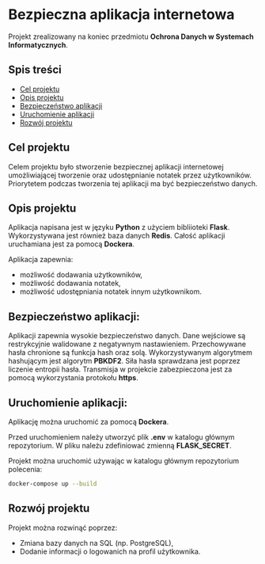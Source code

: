 # Bezpieczna aplikacja internetowa

Projekt zrealizowany na koniec przedmiotu **Ochrona Danych w Systemach Informatycznych**.

## Spis treści

- [Cel projektu](#cel-projektu)
- [Opis projektu](#opis-projektu)
- [Bezpieczeństwo aplikacji](#bezpieczestwo-aplikacji)
- [Uruchomienie aplikacji](#uruchomienie-aplikacji)
- [Rozwój projektu](#rozwj-projektu)

## Cel projektu

Celem projektu było stworzenie bezpiecznej aplikacji internetowej umożliwiającej tworzenie oraz udostępnianie notatek przez użytkowników. Priorytetem podczas tworzenia tej aplikacji ma być bezpieczeństwo danych.

## Opis projektu

Aplikacja napisana jest w języku **Python** z użyciem bibliioteki **Flask**. Wykorzystywana jest również baza danych **Redis**. Całość aplikacji uruchamiana jest za pomocą **Dockera**.

Aplikacja zapewnia:
+ możliwość dodawania użytkowników,
+ możliwość dodawania notatek,
+ możliwość udostępniania notatek innym użytkownikom.

## Bezpieczeństwo aplikacji:

Aplikacji zapewnia wysokie bezpieczeństwo danych. Dane wejściowe są restrykcyjnie walidowane z negatywnym nastawieniem. Przechowywane hasła chronione są funkcja hash oraz solą. Wykorzystywanym algorytmem hashującym jest algorytm **PBKDF2**. Siła hasła sprawdzana jest poprzez liczenie entropii hasła. Transmisja w projekcie zabezpieczona jest za pomocą wykorzystania protokołu **https**.

## Uruchomienie aplikacji:

Aplikację można uruchomić za pomocą **Dockera**.

Przed uruchomieniem należy utworzyć plik **.env** w katalogu głównym repozytorium. W pliku należu zdefiniować zmienną **FLASK_SECRET**.

Projekt można uruchomić używając w katalogu głównym repozytorium polecenia:

```bash
docker-compose up --build
```

## Rozwój projektu

Projekt można rozwinąć poprzez:
+ Zmiana bazy danych na SQL (np. PostgreSQL),
+ Dodanie informacji o logowanich na profil użytkownika.